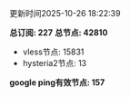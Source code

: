 更新时间2025-10-26 18:22:39

**总订阅: 227**
**总节点: 42810**
- vless节点: 15831
- hysteria2节点: 13

**google ping有效节点: 157**
